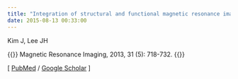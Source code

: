 ```yaml
---
title: "Integration of structural and functional magnetic resonance imaging improves mild cognitive impairment detection"
date: 2015-08-13 00:33:00
---
```


Kim J, Lee JH

{{<format bright-green>}}
Magnetic Resonance Imaging, 2013, 31 (5): 718-732.
{{</format>}}

[ [PubMed](http://www.ncbi.nlm.nih.gov/pubmed/?term=Integration+of+structural+and+functional+magnetic+resonance+imaging+improves+mild+cognitive+impairment+detection) / [Google Scholar](https://scholar.google.com/scholar?q=Integration+of+structural+and+functional+magnetic+resonance+imaging+improves+mild+cognitive+impairment+detection&btnG=&hl=en&lr=lang_en&as_sdt=0%2C5) ] 

